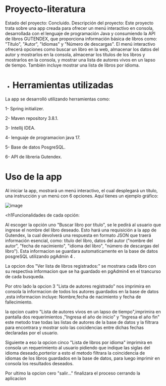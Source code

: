 <h1>Proyecto-literatura</h1>

Estado del proyecto: Concluido.
Descripción del proyecto:
Este proyecto trata sobre una app creada para ofrecer un menú interactivo en consola, desarrollada con el lenguaje de programación Java y consumiendo la API de libros GUTENDEX, que proporciona información básica de libros como: "Título", "Autor", "Idiomas" y "Número de descargas". El menú interactivo ofrecerá opciones como buscar un libro en la web, almacenar los datos del autor y mostrarlos en la consola, almacenar los títulos de los libros y mostrarlos en la consola, y mostrar una lista de autores vivos en un lapso de tiempo. También incluye mostrar una lista de libros por idioma.
- <h1>Herramientas utilizadas</h1>
La app se desarrolló utilizando herramientas como:

1- Spring initializer.

2- Maven repository 3.8.1.

3- Intellij IDEA.

4- lenguaje de programacion java 17.

5- Base de datos PosgreSQL.

6- API de libreria Gutendex.

<h1>Uso de la app</h1>

Al iniciar la app, mostrará un menú interactivo, el cual desplegará un título, una instrucción y un menú con 6 opciones. 
Aquí tienes un ejemplo gráfico:

![image](https://github.com/user-attachments/assets/eff5644a-5f64-4b70-8e19-8135b7f96115)

<h1Funcionalidades de cada opción:</h1>

Al escoger la opción uno "Buscar libro por título", se le pedirá al usuario que ingrese el nombre del libro deseado. Esto hará una requisición a la app de Gutendex, la cual devolverá una respuesta en formato JSON que traerá información esencial, como: título del libro, datos del autor ("nombre del autor", "fecha de nacimiento", "idioma del libro", "número de descargas del libro"). Esta informacion se guardara automaticamente en la base de datos posgreSQL utilizando pgAdmin 4 .

La opcion dos "Ver lista de libros registrados:" se mostrara cada libro con su respectiva informacion que se ha guardado en pgAdmin4 en el trancurso de cada busqueda.

Por otro lado la opcion 3 "Lista de autores registrado" nos imprimira en consola la informacion de todos los autores guardados en la base de datos ,esta informacion incluye:
Nombre,fecha de nacimiento y fecha de fallecimiento.

la opcion cuatro "Lista de autores vivos en un lapso de tiempo",imprimira en pantalla dos requerimientos ,"Ingresa el año de inicio" y "Ingresa el año fin" este metodo trae todas las listas de autores de la base de datos y la filtrara para encontrara y mostrar solo las coicidencias entre dichas fechas declaradas por el usuario.

Siguiente a eso la opcion cinco "Lista de libros por idioma" imprimira en consola un requerimiento al usuario pidiendo que indique las siglas del idioma deseado,porterior a esto el metodo filtrara la coincidencia de idiomas de los libros guardados en la base de datos, para luego imprimir en consola los resultados deseados.

Por ultimo la opcion cero "salir..." finalizara el proceso cerrando la aplicacion 
